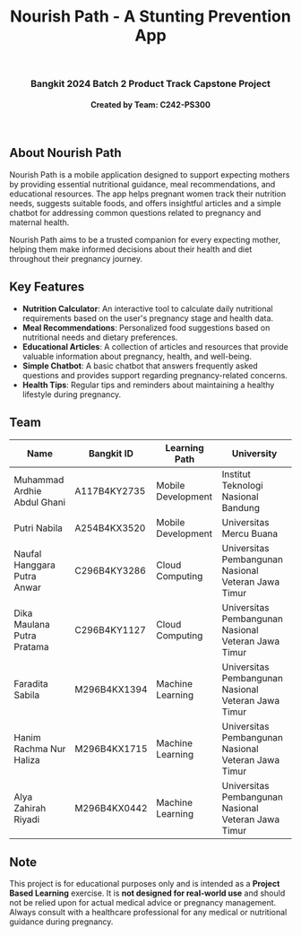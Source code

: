 <h1 align="center">Nourish Path - A Stunting Prevention App</h1>
<br>

<h3 align="center">Bangkit 2024 Batch 2 Product Track Capstone Project</h3>
<h4 align="center">Created by Team: C242-PS300</h4>
<br>

## About Nourish Path
Nourish Path is a mobile application designed to support expecting mothers by providing essential nutritional guidance, meal recommendations, and educational resources. The app helps pregnant women track their nutrition needs, suggests suitable foods, and offers insightful articles and a simple chatbot for addressing common questions related to pregnancy and maternal health.

Nourish Path aims to be a trusted companion for every expecting mother, helping them make informed decisions about their health and diet throughout their pregnancy journey.

## Key Features
- **Nutrition Calculator**: An interactive tool to calculate daily nutritional requirements based on the user's pregnancy stage and health data.
- **Meal Recommendations**: Personalized food suggestions based on nutritional needs and dietary preferences.
- **Educational Articles**: A collection of articles and resources that provide valuable information about pregnancy, health, and well-being.
- **Simple Chatbot**: A basic chatbot that answers frequently asked questions and provides support regarding pregnancy-related concerns.
- **Health Tips**: Regular tips and reminders about maintaining a healthy lifestyle during pregnancy.

## Team

| Name                      | Bangkit ID        | Learning Path     | University                                 |
|---------------------------|-------------------|-------------------|---------------------------------------------|
| Muhammad Ardhie Abdul Ghani | A117B4KY2735     | Mobile Development | Institut Teknologi Nasional Bandung  |
| Putri Nabila               | A254B4KX3520		     | Mobile Development | Universitas Mercu Buana |
| Naufal Hanggara Putra Anwar | C296B4KY3286  | Cloud Computing  | Universitas Pembangunan Nasional Veteran Jawa Timur |
| Dika Maulana Putra Pratama | C296B4KY1127	  | Cloud Computing   | Universitas Pembangunan Nasional Veteran Jawa Timur |
| Faradita Sabila		      | M296B4KX1394     | Machine Learning   | Universitas Pembangunan Nasional Veteran Jawa Timur  |
| Hanim Rachma Nur Haliza		 | M296B4KX1715	 | Machine Learning |Universitas Pembangunan Nasional Veteran Jawa Timur |
| Alya Zahirah Riyadi        | M296B4KX0442 | Machine Learning | Universitas Pembangunan Nasional Veteran Jawa Timur |

## Note
This project is for educational purposes only and is intended as a **Project Based Learning** exercise. It is **not designed for real-world use** and should not be relied upon for actual medical advice or pregnancy management. Always consult with a healthcare professional for any medical or nutritional guidance during pregnancy.
